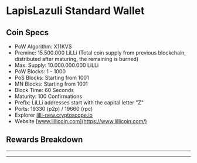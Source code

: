 # LapisLazuli Standard Wallet

## Coin Specs

- PoW Algorithm: X11KVS  
- Premine: 15.500.000 LiLLi (Total coin supply from previous blockchain, distributed after maturing, the remaining is burned)
- Max. Supply: 10.000.000.000 LiLLi 
- PoW Blocks: 1 - 1000
- PoS Blocks: Starting from 1001
- MN Blocks: Starting from 1001
- Block Time: 60 Seconds
- Maturity: 100 Confirmations 
- Prefix: LiLLi addresses start with the capital letter "Z"  
- Ports: 19330 (p2p) / 19660 (rpc)   
- Explorer [lilli-new.cryptoscope.io](https://lilli-new.cryptoscope.io/)   
- Website [www.lillicoin.com](https://www.lillicoin.com/)   

## Rewards Breakdown

---



---


